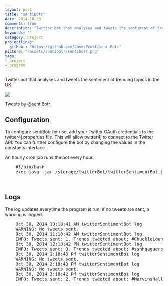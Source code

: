 ```yaml
---
layout: post
title: "sentiBotr"
date: 2014-10-30
comments: true
description: "Twitter bot that analyses and tweets the sentiment of trending topics in the UK."
keywords: ""
category: project
projectlinks: 
  github : "https://github.com/JamesFrost/sentiBotr"  
picture: "/assets/sentibotr/sentibotr.png"
tags:
- project
- program
---
```


<script src="https://cdn.rawgit.com/google/code-prettify/master/loader/run_prettify.js?skin=desert"></script>

<p>Twitter bot that analyses and tweets the sentiment of trending topics in the UK.</p>

<img src="{{ site.baseurl | append: '/assets/sentibotr/sentibotr.png' }}" class="hero container">

<a class="twitter-timeline hero container" href="https://twitter.com/sentiBotr" data-widget-id="527892912952967168">Tweets by @sentiBotr</a>
<script>!function(d,s,id){var js,fjs=d.getElementsByTagName(s)[0],p=/^http:/.test(d.location)?'http':'https';if(!d.getElementById(id)){js=d.createElement(s);js.id=id;js.src=p+"://platform.twitter.com/widgets.js";fjs.parentNode.insertBefore(js,fjs);}}(document,"script","twitter-wjs");</script>

<h2>Configuration</h2>
To configure sentiBotr for use, add your Twitter OAuth credentials to the twitter4j.properties file. This will allow twitter4j to connect to the Twitter API.
You can further configure the bot by changing the values in the constants interface.

An hourly cron job runs the bot every hour.

<pre class="prettyprint">
	#!/bin/bash
	exec java -jar /storage/twitterBot/twitterSentimentBot.jar &
</pre>
<br>
<h2>Logs</h2>
The log updates everytime the program is run; if no tweets are sent, a warning is logged.

<pre class="prettyprint">
	Oct 30, 2014 10:18:41 AM twitterSentimentBot log
	WARNING: No tweets sent.
	Oct 30, 2014 11:18:42 AM twitterSentimentBot log
	INFO: Tweets sent: 1. Trends tweeted about: #ChuckleLounge.
	Oct 30, 2014 12:18:42 PM twitterSentimentBot log
	INFO: Tweets sent: 3. Trends tweeted about: #ssnhqaguero, Lee Clark, Halloween.
	Oct 30, 2014 1:18:43 PM twitterSentimentBot log
	WARNING: No tweets sent.
	Oct 30, 2014 2:18:43 PM twitterSentimentBot log
	WARNING: No tweets sent.
	Oct 30, 2014 3:18:42 PM twitterSentimentBot log
	INFO: Tweets sent: 2. Trends tweeted about: #MarvinsHalloweenMixtape, Tom Ince.
</pre>
